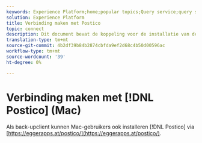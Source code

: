 ```yaml
---
keywords: Experience Platform;home;popular topics;Query service;query service;postico;Postico;connect to query service;
solution: Experience Platform
title: Verbinding maken met Postico
topic: connect
description: Dit document bevat de koppeling voor de installatie van de back-upclient Postico for Adobe Experience Platform Query Service.
translation-type: tm+mt
source-git-commit: 4b2df39b84b2874cbfda9ef2d68c4b50d00596ac
workflow-type: tm+mt
source-wordcount: '39'
ht-degree: 0%

---
```



# Verbinding maken met [!DNL Postico] (Mac)

Als back-upclient kunnen Mac-gebruikers ook installeren [!DNL Postico] via [https://eggerapps.at/postico/](https://eggerapps.at/postico/).